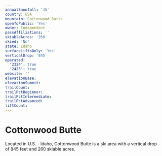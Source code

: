 ```yaml
---
annualSnowfall: '45'
country: USA
mountain: Cottonwood Butte
openToPublic: 'Yes'
owner: Independent
passAffiliations: ''
skiableAcres: '260'
skied: 'No'
state: Idaho
surfaceLiftsOnly: 'Yes'
verticalDrop: '845'
operated:
  '2324': true
  '2425': true
website: ''
elevationBase:
elevationSummit:
trailCount:
trailPctBeginner:
trailPctIntermediate:
trailPctAdvanced:
liftCount:
---
```



# Cottonwood Butte

Located in U.S. - Idaho, Cottonwood Butte is a ski area with a vertical drop of 845 feet and 260 skiable acres.

